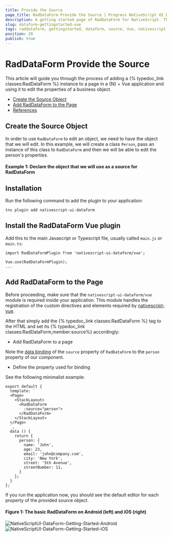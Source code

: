 ```yaml
---
title: Provide the Source
page_title: RadDataForm Provide the Source | Progress NativeScript UI Documentation
description: A getting started page of RadDataForm for NativeScript. This article explains what are the steps to create a RadDataForm instance from scratch and provide the source object that will be edited
slug: dataform-gettingstarted-vue
tags: raddataform, gettingstarted, dataform, source, Vue, nativescript, professional, ui
position: 20
publish: true
---
```


# RadDataForm Provide the Source

This article will guide you through the process of adding a {% typedoc_link classes:RadDataForm %} instance to a page in a {N} + Vue application and using it to edit the properties of a business object.

* [Create the Source Object](#create-the-source-object)
* [Add RadDataForm to the Page](#add-raddataform-to-the-page)
* [References](#references)

## Create the Source Object

In order to use `RadDataForm` to edit an object, we need to have the object that we will edit. In this example, we will create a class `Person`, pass an instance of this class to `RadDataForm` and then we will be able to edit the person's properties.

#### Example 1: Declare the object that we will use as a source for RadDataForm

## Installation
Run the following command to add the plugin to your application:

```
tns plugin add nativescript-ui-dataform
```

## Install the RadDataForm Vue plugin

Add this to the main Javascript or Typescript file, usually called `main.js` or `main.ts`:

```
import RadDataFormPlugin from 'nativescript-ui-dataform/vue';

Vue.use(RadDataFormPlugin);
...
```

## Add RadDataForm to the Page
Before proceeding, make sure that the `nativescript-ui-dataform/vue` module is required inside your application. This module handles the registration of the custom directives and elements required by [nativescript-vue](https://nativescript-vue.org/).

After that simply add the {% typedoc_link classes:RadDataForm %} tag to the HTML and set its {% typedoc_link classes:RadDataForm,member:source%} accordingly:

- Add RadDataForm to a page

Note the [data binding](https://docs.nativescript.org/Vue/core-concepts/Vue-data-binding.html) of the `source` property of `RadDataForm` to the `person` property of our component.

- Define the property used for binding

See the following minimalist example:

```
export default {
  template: `
  <Page>
    <StackLayout>
      <RadDataForm
        :source="person">
      </RadDataForm>
    </StackLayout>
  </Page>
  `,
  data () {
    return {
      person: {
        name: 'John',
        age: 23,
        email: 'john@company.com',
        city: 'New York',
        street: '5th Avenue',
        streetNumber: 11,
      }
    };
  }
};
```

If you run the application now, you should see the default editor for each property of the provided source object.

#### Figure 1: The basic RadDataForm on Android (left) and iOS (right)

![NativeScriptUI-DataForm-Getting-Started-Android](/controls/NativeScript/DataForm/images/dataform-start-source-android.png "DataForm in Android") ![NativeScriptUI-DataForm-Getting-Started-iOS](/controls/NativeScript/DataForm/images/dataform-start-source-ios.png "DataForm in iOS")
